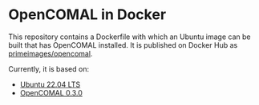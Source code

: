 # OpenCOMAL in Docker

This repository contains a Dockerfile with which an Ubuntu image can be built that has OpenCOMAL installed.
It is published on Docker Hub as [primeimages/opencomal](https://hub.docker.com/r/primeimages/opencomal).

Currently, it is based on:

* [Ubuntu 22.04 LTS](https://releases.ubuntu.com/22.04/)
* [OpenCOMAL 0.3.0](https://github.com/poldy/OpenCOMAL/tree/v0.3.0)
